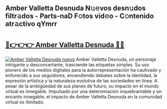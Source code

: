 ## Amber Valletta Desnuda N𝚞𝚎vos desn𝚞dos filtr𝚊dos - Parts-naD F𝚘tos vid𝚎o - C𝚘ntenido atr𝚊ctivo qYmrr

# <h2><a href="http://mb9y8p.tromn.icu/?c=Amber+Valletta+Desnuda">🔗👉👉👉 Amber Valletta Desnuda 🔗🔗</a></h2>

[![Amber Valletta Desnuda nuevo](https://i.imgur.com/pEAQMta.gif)](http://mb9y8p.tromn.icu/?c=Amber+Valletta+Desnuda)
Amber Valletta Desnuda, un personaje intrigante y desconcertante, trasciende las etiquetas simples. Su uso pionero de los medios digitales para la autorrepresentación ha cautivado y enfurecido a sus seguidores, encendiendo debates sobre la identidad, la expresión artística y la naturaleza evolutiva de las sociedades en línea. A pesar de la ambigüedad de sus planes de futuro, su impacto en el mundo virtual es innegable. Impulsado por una determinación inquebrantable y un encanto innegable, el impacto de Amber Valletta Desnuda en la comunidad virtual es ilimitado.
